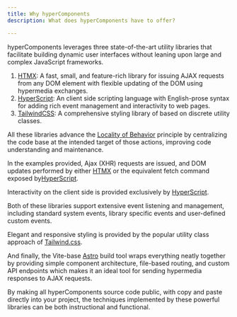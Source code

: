 ```yaml
---
title: Why hyperComponents
description: What does hyperComponents have to offer?

---
```


hyperComponents leverages three state-of-the-art utility libraries that facilitate building dynamic user interfaces without leaning upon large and complex JavaScript frameworks.

1. [HTMX](https://htmx.org/): A fast, small, and feature-rich library for issuing AJAX requests from any DOM element with flexible updating of the DOM using hypermedia exchanges.
2. [HyperScript](https://hyperscript.org/): An client side scripting language with English-prose syntax for adding rich event management and interactivity to web pages.
3. [TailwindCSS](https://tailwindcss.com/): A comprehensive styling library of based on discrete utility classes.

All these libraries advance the [Locality of Behavior](https://htmx.org/essays/locality-of-behaviour/) principle by centralizing the code base at the intended target of those actions, improving code understanding and maintenance.

In the examples provided, Ajax (XHR) requests are issued, and DOM updates performed by either [HTMX](https://htmx.org/docs/) or the equivalent fetch command exposed by[HyperScript](https://hyperscript.org/).   

Interactivity on the client side is provided exclusively by [HyperScript](https://hyperscript.org/).  

Both of these libraries support extensive event listening and management, including standard system events, library specific events and user-defined custom events.  

Elegant and responsive styling is provided by the popular utility class approach of [Tailwind.css](https://tailwindcss.com/).  

And finally, the Vite-base [Astro](https://astro.build/docs) build tool wraps everything neatly together by providing simple component architecture, file-based routing, and custom API endpoints which makes it an ideal tool for sending hypermedia responses to AJAX requests.

By making all hyperComponents source code public, with copy and paste directly into your project, the techniques implemented by these powerful libraries can be both instructional and functional.

